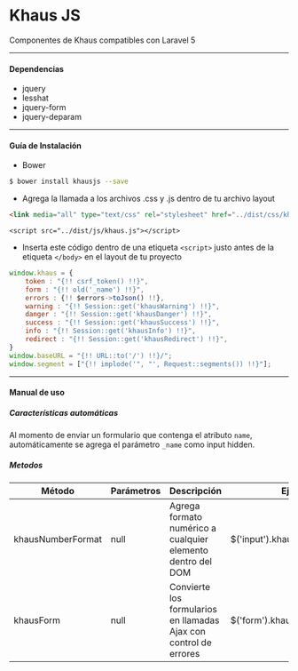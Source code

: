 **Khaus JS**
=======
Componentes de Khaus compatibles con Laravel 5


----------


#### **Dependencias**
* jquery
* lesshat
* jquery-form
* jquery-deparam


----------


#### **Guía de Instalación**

- Bower
```bash
$ bower install khausjs --save
```
- Agrega la llamada a los archivos .css y .js dentro de tu archivo layout

```html
<link media="all" type="text/css" rel="stylesheet" href="../dist/css/khaus.css">
```
```
<script src="../dist/js/khaus.js"></script>
```
- Inserta este código dentro de una etiqueta `<script>` justo antes de la etiqueta `</body>` en el layout de tu proyecto

```javascript
window.khaus = {
    token : "{!! csrf_token() !!}",
    form : "{!! old('_name') !!}",
    errors : {!! $errors->toJson() !!},
    warning : "{!! Session::get('khausWarning') !!}",
    danger : "{!! Session::get('khausDanger') !!}",
    success : "{!! Session::get('khausSuccess') !!}",
    info : "{!! Session::get('khausInfo') !!}",
    redirect : "{!! Session::get('khausRedirect') !!}",
}
window.baseURL = "{!! URL::to('/') !!}/";
window.segment = ["{!! implode('", "', Request::segments()) !!}"];
```


----------


#### **Manual de uso**
##### Características automáticas
Al momento de enviar un formulario que contenga el atributo `name`, automáticamente se agrega el parámetro `_name` como input hidden.

##### Metodos

| Método | Parámetros | Descripción | Ejemplo |
|--------|------------|:------------|---------|
| khausNumberFormat | null | Agrega formato numérico a cualquier elemento dentro del DOM | \$('input').khausNumberFormat() |
| khausForm | null | Convierte los formularios en llamadas Ajax con control de errores | \$('form').khausForm() |
